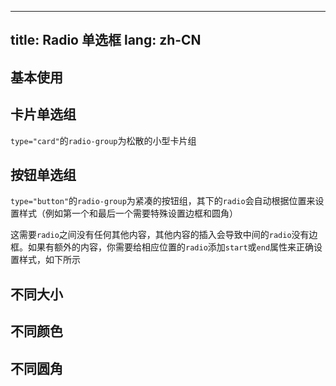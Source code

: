 <!--this file is copied from chinese md, remove this comment to update it, or it will be overwritten when next build-->
---
title: Radio 单选框
lang: zh-CN
---

## 基本使用

<!-- @Code:basicUsage -->

## 卡片单选组

`type="card"`的`radio-group`为松散的小型卡片组

<!-- @Code:cardGroup -->

## 按钮单选组

`type="button"`的`radio-group`为紧凑的按钮组，其下的`radio`会自动根据位置来设置样式（例如第一个和最后一个需要特殊设置边框和圆角）

这需要`radio`之间没有任何其他内容，其他内容的插入会导致中间的`radio`没有边框。如果有额外的内容，你需要给相应位置的`radio`添加`start`或`end`属性来正确设置样式，如下所示

<!-- @Code:buttonGroup -->

## 不同大小

<!-- @Code:differentSizes -->

## 不同颜色

<!-- @Code:differentColors -->

## 不同圆角

<!-- @Code:differentRadius -->
